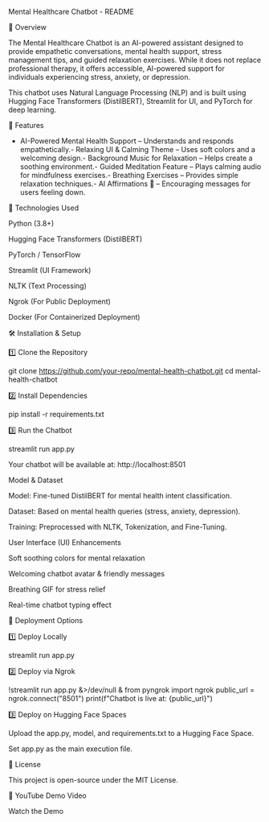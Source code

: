 
 Mental Healthcare Chatbot - README

📌 Overview

The Mental Healthcare Chatbot is an AI-powered assistant designed to provide empathetic conversations, mental health support, stress management tips, and guided relaxation exercises. While it does not replace professional therapy, it offers accessible, AI-powered support for individuals experiencing stress, anxiety, or depression.

This chatbot uses Natural Language Processing (NLP) and is built using Hugging Face Transformers (DistilBERT), Streamlit for UI, and PyTorch for deep learning.

🚀 Features

- AI-Powered Mental Health Support – Understands and responds empathetically.- Relaxing UI & Calming Theme – Uses soft colors and a welcoming design.- Background Music for Relaxation  – Helps create a soothing environment.- Guided Meditation Feature  – Plays calming audio for mindfulness exercises.- Breathing Exercises  – Provides simple relaxation techniques.- AI Affirmations 💙 – Encouraging messages for users feeling down.

📌 Technologies Used

Python (3.8+)

Hugging Face Transformers (DistilBERT)

PyTorch / TensorFlow

Streamlit (UI Framework)

NLTK (Text Processing)

Ngrok (For Public Deployment)

Docker (For Containerized Deployment)

🛠️ Installation & Setup

1️⃣ Clone the Repository

git clone https://github.com/your-repo/mental-health-chatbot.git
cd mental-health-chatbot

2️⃣ Install Dependencies

pip install -r requirements.txt

3️⃣ Run the Chatbot

streamlit run app.py

 Your chatbot will be available at: http://localhost:8501

 Model & Dataset

Model: Fine-tuned DistilBERT for mental health intent classification.

Dataset: Based on mental health queries (stress, anxiety, depression).

Training: Preprocessed with NLTK, Tokenization, and Fine-Tuning.

 User Interface (UI) Enhancements

Soft soothing colors for mental relaxation 

Welcoming chatbot avatar & friendly messages 

Breathing GIF for stress relief 

Real-time chatbot typing effect 

🚀 Deployment Options

1️⃣ Deploy Locally

streamlit run app.py

2️⃣ Deploy via Ngrok

!streamlit run app.py &>/dev/null &
from pyngrok import ngrok
public_url = ngrok.connect("8501")
print(f"Chatbot is live at: {public_url}")

3️⃣ Deploy on Hugging Face Spaces

Upload the app.py, model, and requirements.txt to a Hugging Face Space.

Set app.py as the main execution file.

📜 License

This project is open-source under the MIT License.

📌 YouTube Demo Video

 Watch the Demo






